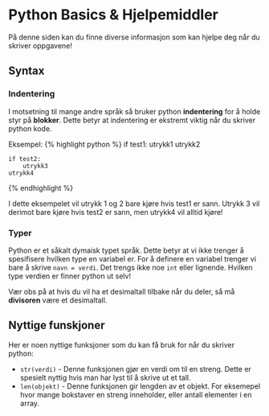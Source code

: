 # Python Basics & Hjelpemiddler
På denne siden kan du finne diverse informasjon som kan hjelpe deg når du skriver oppgavene!

## Syntax

### Indentering
I motsetning til mange andre språk så bruker python **indentering** for å holde styr på **blokker**.
Dette betyr at indentering er ekstremt viktig når du skriver python kode.

Eksempel:
{% highlight python %}
    if test1:
        utrykk1
        utrykk2

    if test2:
        utrykk3
    utrykk4
{% endhighlight %}

I dette eksempelet vil utrykk 1 og 2 bare kjøre hvis test1 er sann.
Utrykk 3 vil derimot bare kjøre hvis test2 er sann, men utrykk4 vil alltid kjøre!

### Typer
Python er et såkalt dymaisk typet språk.
Dette betyr at vi ikke trenger å spesifisere hvilken type en variabel er.
For å definere en variabel trenger vi bare å skrive `navn = verdi`.
Det trengs ikke noe `int` eller lignende. Hvilken type verdien er finner python ut selv!

Vær obs på at hvis du vil ha et desimaltall tilbake når du deler, så må **divisoren** være et desimaltall.

## Nyttige funskjoner
Her er noen nyttige funksjoner som du kan få bruk for når du skriver python:

* `str(verdi)` - Denne funksjonen gjør en verdi om til en streng.
  Dette er spesielt nyttig hvis man har lyst til å skrive ut et tall.
* `len(objekt)` - Denne funksjonen gir lengden av et objekt.
  For eksemepel hvor mange bokstaver en streng inneholder, eller antall elementer i en array.
